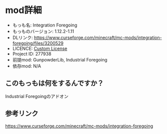 # mod詳細

- もっも名: Integration Foregoing
- もっものバージョン: 1.12.2-1.11
- DLリンク: https://www.curseforge.com/minecraft/mc-mods/integration-foregoing/files/3200529
- LICENCE: [Custom License](https://www.curseforge.com/minecraft/mc-mods/integration-foregoing/files/3200529)
- Project ID: 277938
- 前提mod: GunpowderLib, Industrial Foregoing
- 依存mod: N/A

## このもっもは何をするんですか？
Industrial Foregoingのアドオン

## 参考リンク
https://www.curseforge.com/minecraft/mc-mods/integration-foregoing
